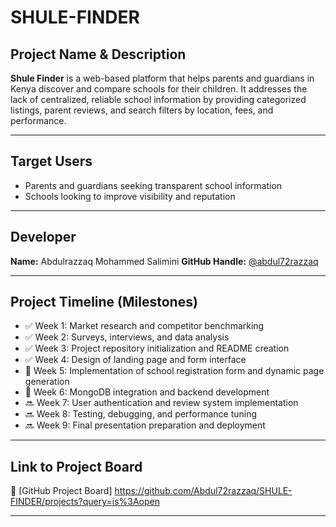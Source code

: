 # SHULE-FINDER

## Project Name & Description

**Shule Finder** is a web-based platform that helps parents and guardians in Kenya discover and compare schools for their children. It addresses the lack of centralized, reliable school information by providing categorized listings, parent reviews, and search filters by location, fees, and performance.

---

## Target Users

* Parents and guardians seeking transparent school information
* Schools looking to improve visibility and reputation

---



## Developer

**Name:** Abdulrazzaq Mohammed Salimini
**GitHub Handle:** [@abdul72razzaq](https://github.com/abdul72razzaq)

---

## Project Timeline (Milestones)

* ✅ Week 1: Market research and competitor benchmarking
* ✅ Week 2: Surveys, interviews, and data analysis
* ✅ Week 3: Project repository initialization and README creation
* ✅ Week 4: Design of landing page and form interface
* 🔄 Week 5: Implementation of school registration form and dynamic page generation
* 🔄 Week 6: MongoDB integration and backend development
* 🔜 Week 7: User authentication and review system implementation
* 🔜 Week 8: Testing, debugging, and performance tuning
* 🔜 Week 9: Final presentation preparation and deployment

---

## Link to Project Board

🔗 [GitHub Project Board]
https://github.com/Abdul72razzaq/SHULE-FINDER/projects?query=is%3Aopen

---
